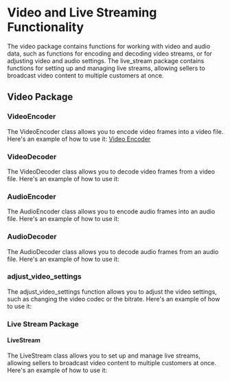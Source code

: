 # Video and Live Streaming Functionality

The video package contains functions for working with video and audio data, such as functions for encoding and decoding video streams, or for adjusting video and audio settings. The live_stream package contains functions for setting up and managing live streams, allowing sellers to broadcast video content to multiple customers at once.

## Video Package

### VideoEncoder

The VideoEncoder class allows you to encode video frames into a video file. Here's an example of how to use it: [Video Encoder](example/video_encoder.py) 

### VideoDecoder

The VideoDecoder class allows you to decode video frames from a video file. Here's an example of how to use it:

### AudioEncoder

The AudioEncoder class allows you to encode audio frames into an audio file. Here's an example of how to use it:

### AudioDecoder

The AudioDecoder class allows you to decode audio frames from an audio file. Here's an example of how to use it:

### adjust_video_settings

The adjust_video_settings function allows you to adjust the video settings, such as changing the video codec or the bitrate. Here's an example of how to use it:

### Live Stream Package

####  LiveStream

The LiveStream class allows you to set up and manage live streams, allowing sellers to broadcast video content to multiple customers at once. Here's an example of how to use it:

